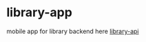 # library-app
mobile app for library 
backend here [library-api](https://github.com/judicaelandria/library-api)
